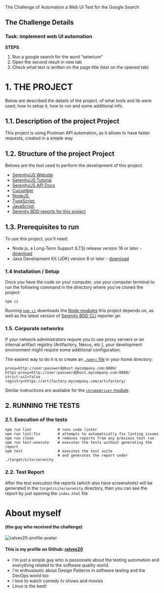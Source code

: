 The Challenge of Automation a Web UI Test for the Google Search

## The Challenge Details

### Task: implement web UI automation
**STEPS**:
1. Run a google search for the word “selenium”
2. Open the second result in new tab
3. Check what text is written on the page title (text on the opened tab)


# 1. THE PROJECT

Below are described the details of the project, of what tools and lib were used, how to setup it, how to run and some additional info.

## 1.1. Description of the project Project
This project is using Postman API automation, as it allows to have faster requests, created in a simple way
 

## 1.2. Structure of the project Project

Belows are the tool used to perform the development of this project.
- [Serenity/JS Website](https://serenity-js.org)
- [Serenity/JS Tutorial](https://serenity-js.org/handbook/thinking-in-serenity-js/index.html)
- [Serenity/JS API Docs](https://serenity-js.org/modules)
- [Cucumber](https://github.com/cucumber/cucumber-js)
- [NodeJS](https://nodejs.org/en/),
- [TypeScript](https://www.typescriptlang.org/),
- [JavaScript](https://www.javascript.com/),
- [Serenity BDD reports for this project](https://serenity-js.github.io/serenity-js-cucumber-webdriverio-template/)

## 1.3. Prerequisites to run

To use this project, you'll need:
- Node.js, a Long-Term Support (LTS) release version 16 or later - [download](https://nodejs.org/en/)
- Java Development Kit (JDK) version 8 or later - [download](https://adoptopenjdk.net/)


### 1.4 Installation / Setup

Once you have the code on your computer, use your computer terminal to run the following command in the directory where you've cloned the project:
```
npm ci
```

Running [`npm ci`](https://docs.npmjs.com/cli/v6/commands/npm-ci) downloads the [Node modules](https://docs.npmjs.com/about-packages-and-modules) this project depends on,
as well as the latest version of [Serenity BDD CLI](https://github.com/serenity-bdd/serenity-cli) reporter jar. 

### 1.5. Corporate networks

If your network administrators require you to use proxy servers or an internal artifact registry (Artifactory, Nexus, etc.), your development environment might require some additional configuration.

The easiest way to do it is to create an [`.npmrc` file](https://docs.npmjs.com/cli/v6/configuring-npm/npmrc) in your home directory: 

```
proxy=http://user:password@host.mycompany.com:8080/
https-proxy=http://user:password@host.mycompany.com:8080/
strict-ssl=false
registry=https://artifactory.mycompany.com/artifactory/
```

Similar instructions are available for the [`chromedriver` module](https://www.npmjs.com/package/chromedriver).

## 2. RUNNING THE TESTS

### 2.1. Execution of the tests

```
npm run lint            # runs code linter
npm run lint:fix        # attempts to automatically fix linting issues
npm run clean           # removes reports from any previous test run
npm run test:execute    # executes the tests without generating the report
npm test                # executes the test suite
                        # and generates the report under ./target/site/serenity
```


### 2.2. Test Report
After the test execution the reports (which also have screenshots) will be generated in the `target/site/serenity` directory, then you can see the report by just opening the `index.html` file



# About myself 
#### (the guy who received the challenge)

![ralves20-profile-avatar](https://avatars.githubusercontent.com/u/40844089)
#### This is my profile on Github: [ralves20](https://github.com/ralves20)


* I'm just a simple guy who is passionate about the testing automation and everything related to the software quality world.
* I'm enthusiastic about Design Patterns in software testing and the DevOps world too
* I love to watch comedy tv shows and movies
* Linux is the best!


